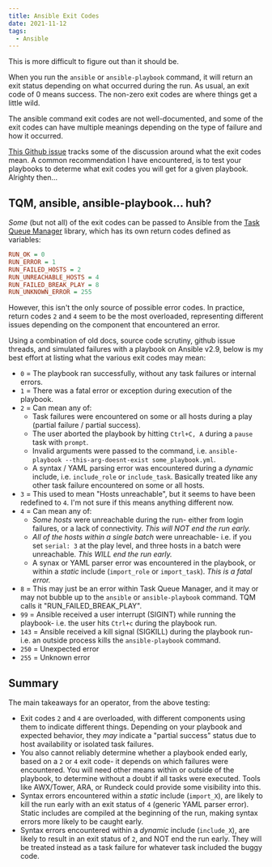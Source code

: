 ```yaml
---
title: Ansible Exit Codes
date: 2021-11-12
tags:
  - Ansible
---
```


This is more difficult to figure out than it should be.

When you run the `ansible` or `ansible-playbook` command, it will return an exit status depending on what occurred during the run. As usual, an exit code of 0 means success. The non-zero exit codes are where things get a little wild.

The ansible command exit codes are not well-documented, and some of the exit codes can have multiple meanings depending on the type of failure and how it occurred.

[This Github issue](https://github.com/ansible/ansible/issues/19720) tracks some of the discussion around what the exit codes mean. A common recommendation I have encountered, is to test your playbooks to determe what exit codes you will get for a given playbook. Alrighty then...

## TQM, ansible, ansible-playbook... huh?

*Some* (but not all) of the exit codes can be passed to Ansible from the [Task Queue Manager](https://github.com/ansible/ansible/blob/devel/lib/ansible/executor/task_queue_manager.py) library, which has its own return codes defined as variables:

```ini
RUN_OK = 0
RUN_ERROR = 1
RUN_FAILED_HOSTS = 2
RUN_UNREACHABLE_HOSTS = 4
RUN_FAILED_BREAK_PLAY = 8
RUN_UNKNOWN_ERROR = 255
```

However, this isn't the only source of possible error codes. In practice, return codes `2` and `4` seem to be the most overloaded, representing different issues depending on the component that encountered an error.

Using a combination of old docs, source code scrutiny, github issue threads, and simulated failures with a playbook on Ansible v2.9, below is my best effort at listing what the various exit codes may mean:

* `0` = The playbook ran successfully, without any task failures or internal errors.
* `1` = There was a fatal error or exception during execution of the playbook.
* `2` = Can mean any of:
   * Task failures were encountered on some or all hosts during a play (partial failure / partial success).
   * The user aborted the playbook by hitting `Ctrl+C, A` during a `pause` task with `prompt`.
   * Invalid arguments were passed to the command, i.e. `ansible-playbook --this-arg-doesnt-exist some_playbook.yml`.
   * A syntax / YAML parsing error was encountered during a *dynamic* include, i.e. `include_role` or `include_task`. Basically treated like any other task failure encountered on some or all hosts.
*  `3` = This used to mean "Hosts unreachable", but it seems to have been redefined to `4`. I'm not sure if this means anything different now.
* `4` = Can mean any of:
   * *Some hosts* were unreachable during the run- either from login failures, or a lack of connectivity. *This will NOT end the run early.*
   * *All of the hosts within a single batch* were unreachable- i.e. if you set `serial: 3` at the play level, and three hosts in a batch were unreachable. *This WILL end the run early.*
   * A synax or YAML parser error was encountered in the playbook, or within a *static* include (`import_role` or `import_task`). *This is a fatal error.*
* `8` = This may just be an error within Task Queue Manager, and it may or may not bubble up to the `ansible` or `ansible-playbook` command. TQM calls it "RUN_FAILED_BREAK_PLAY".
* `99` = Ansible received a user interrupt (SIGINT) while running the playbook- i.e. the user hits `Ctrl+c` during the playbook run.
* `143` = Ansible received a kill signal (SIGKILL) during the playbook run- i.e. an outside process kills the `ansible-playbook` command.
* `250` = Unexpected error
* `255` = Unknown error

## Summary

The main takeaways for an operator, from the above testing:

* Exit codes `2` and `4` are overloaded, with different components using them to indicate different things. Depending on your playbook and expected behavior, they *may* indicate a "partial success" status due to host availability or isolated task failures.
* You also cannot reliably determine whether a playbook ended early, based on a `2` or `4` exit code- it depends on which failures were encountered. You will need other means within or outside of the playbook, to determine without a doubt if all tasks were executed. Tools like AWX/Tower, ARA, or Rundeck could provide some visibility into this.
* Syntax errors encountered within a *static* include (`import_X`), are likely to kill the run early with an exit status of `4` (generic YAML parser error). Static includes are compiled at the beginning of the run, making syntax errors more likely to be caught early.
* Syntax errors encountered within a *dynamic* include (`include_X`), are likely to result in an exit status of `2`, and NOT end the run early. They will be treated instead as a task failure for whatever task included the buggy code.